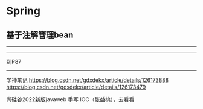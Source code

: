 # Spring

## 基于注解管理bean








---

---
到P87

---

学神笔记
https://blog.csdn.net/gdxdekx/article/details/126173888
https://blog.csdn.net/gdxdekx/article/details/126173479

尚硅谷2022新版javaweb 手写 IOC（张益桃），去看看
